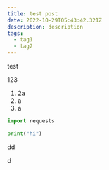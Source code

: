 ```yaml
---
title: test post
date: 2022-10-29T05:43:42.321Z
description: description
tags:
  - tag1
  - tag2
---
```

t﻿est

1﻿23

1. 2a
2. a﻿
3. a﻿

```python
import requests

print("hi")
```

d﻿d

d